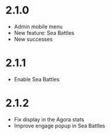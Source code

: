 # 2.1.0
* Admin mobile menu
* New feature: Sea Battles
* New successes

# 2.1.1
* Enable Sea Battles

# 2.1.2
* Fix display in the Agora stats
* Improve engage popup in Sea Battles

